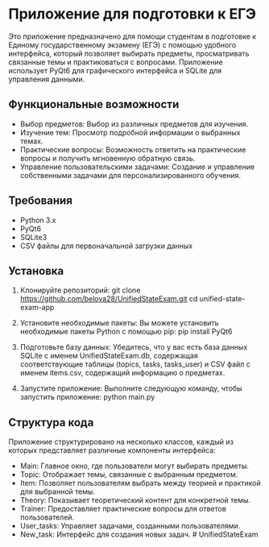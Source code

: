# Приложение для подготовки к ЕГЭ

Это приложение предназначено для помощи студентам в подготовке к Единому государственному экзамену (ЕГЭ) с помощью удобного интерфейса, который позволяет выбирать предметы, просматривать связанные темы и практиковаться с вопросами. Приложение использует PyQt6 для графического интерфейса и SQLite для управления данными.

## Функциональные возможности

- Выбор предметов: Выбор из различных предметов для изучения.
- Изучение тем: Просмотр подробной информации о выбранных темах.
- Практические вопросы: Возможность ответить на практические вопросы и получить мгновенную обратную связь.
- Управление пользовательскими задачами: Создание и управление собственными задачами для персонализированного обучения.

## Требования

- Python 3.x
- PyQt6
- SQLite3
- CSV файлы для первоначальной загрузки данных

## Установка

1. Клонируйте репозиторий:
git clone https://github.com/belova28/UnifiedStateExam.git
cd unified-state-exam-app
2. Установите необходимые пакеты:
Вы можете установить необходимые пакеты Python с помощью pip:
pip install PyQt6
3. Подготовьте базу данных:
Убедитесь, что у вас есть база данных SQLite с именем UnifiedStateExam.db, содержащая соответствующие таблицы (topics, tasks, tasks_user) и CSV файл с именем items.csv, содержащий информацию о предметах.

4. Запустите приложение:
Выполните следующую команду, чтобы запустить приложение:
python main.py

## Структура кода

Приложение структурировано на несколько классов, каждый из которых представляет различные компоненты интерфейса:

- Main: Главное окно, где пользователи могут выбирать предметы.
- Topic: Отображает темы, связанные с выбранным предметом.
- Item: Позволяет пользователям выбрать между теорией и практикой для выбранной темы.
- Theory: Показывает теоретический контент для конкретной темы.
- Trainer: Предоставляет практические вопросы для ответов пользователей.
- User_tasks: Управляет задачами, созданными пользователями.
- New_task: Интерфейс для создания новых задач.
#   U n i f i e d S t a t e E x a m  
 